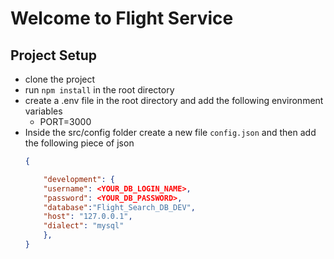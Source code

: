 # Welcome to Flight Service

## Project Setup
- clone the project
- run `npm install` in the root directory
- create a .env file in the root directory and add the following environment variables
    - PORT=3000
- Inside the src/config folder create a new file `config.json` and then add the following piece of json
    ```json
    {

        "development": {
        "username": <YOUR_DB_LOGIN_NAME>,
        "password": <YOUR_DB_PASSWORD>,
        "database":"Flight_Search_DB_DEV",
        "host": "127.0.0.1",
        "dialect": "mysql"
        },
    }

    ```
